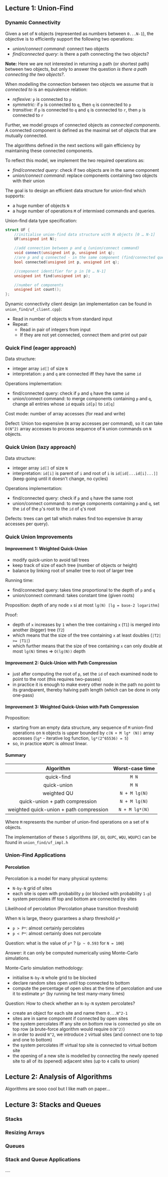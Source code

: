 ## Lecture 1: Union-Find

### Dynamic Connectivity

Given a set of `N` objects (represented as numbers between `0...N-1`), the objective is to efficiently support the following two operations:

* _union/connect command_: connect two objects
* _find/connected query_: is there a path connecting the two objects?

__Note:__ Here we are not interested in returning a path (or shortest path) between two objects,
but only to answer the question _is there a path connecting the two objects?_.

When modelling the connection between two objects we assume that _is connected to_ is an equivalence relation:

* _reflexive:_ `p` is connected to `p`
* _symmetric:_ if `p` is connected to `q`, then `q` is connected to `p`
* _transitive:_ if `p` is connected to `q` and `q` is connected to `r`, then `p` is connected to `r`

Further, we model groups of connected objects as _connected components_.
A connected component is defined as the maximal set of objects that are mutually connected.

The algorithms defined in the next sections will gain efficiency by maintaining these connected components.

To reflect this model, we implement the two required operations as:

* _find/connected query_: check if two objects are in the same component
* _union/connect command_: replace components containing two objects with their union

The goal is to design an efficient data structure for union-find which supports:

* a huge number of objects `N`
* a huge number of operations `M` of intermixed commands and queries.

Union-find data type specification:

```C++
struct UF {
    //initialise union-find data structure with N objects [0 … N-1]
    UF(unsigned int N);

    //add connection between p and q (union/connect command)
    void connect(unsigned int p, unsigned int q);
    //are p and q connected - in the same component (find/connected query)
    bool connected(unsigned int p, unsigned int q);

    //component identifier for p in [0 … N-1]
    unsigned int find(unsigned int p);

    //number of components
    unsigned int count();
};
```

Dynamic connectivity client design (an implementation can be found in `union_find/uf_client.cpp`):

* Read in number of objects `N` from standard input
* Repeat:
    * Read in pair of integers from input
    * If they are not yet connected, connect them and print out pair

### Quick Find (eager approach)

Data structure:

* integer array `id[]` of size `N`
* interpretation: `p` and `q` are connected iff they have the same `id`

Operations implementation:

* find/connected query: check if `p` and `q` have the same `id`
* union/connect command: to merge components containing `p` and `q`, change all entries whose `id` equals `id[p]` to `id[q]`

Cost mode: number of array accesses (for read and write)

Defect: Union too expensive (`N` array accesses per command), so it can take `O(N^2)` array accesses to process sequence of `N` union commands on `N` objects.

### Quick Union (lazy approach)

Data structure:

* integer array `id[]` of size `N`
* interpretation: `id[i]` is parent of `i` and root of `i` is `id[id[...id[i]...]]` (keep going until it doesn't change, no cycles)

Operations implementation:

* find/connected query: check if `p` and `q` have the same root
* union/connect command: to merge components containing `p` and `q`, set the `id` of the `p`'s root to the `id` of `q`'s root

Defects: trees can get tall which makes find too expensive (`N` array accesses per query).

### Quick Union Improvements

#### Improvement 1: Weighted Quick-Union

* modify quick-union to avoid tall trees
* keep track of size of each tree (number of objects or height)
* balance by linking root of smaller tree to root of larger tree

Running time:

* find/connected query: takes time proportional to the depth of `p` and `q`
* union/connect command: takes constant time (given roots)

Proposition: depth of any node `x` si at most `lg(N) [lg = base-2 logarithm]`

Proof: 

* depth of `x` increases by `1` when the tree containing `x` (`T1`) is merged into another (bigger) tree (`T2`)
* which means that the size of the tree containing `x` at least doubles (`|T2| >= |T1|`)
* which further means that the size of tree containing `x` can only double at most `lg(N)` times => `O(lg(N))` depth

#### Improvement 2: Quick-Union with Path Compression

* just after computing the root of `p`, set the `id` of each examined node to point to the root (this requires two-passes)
* in practice it is enough to make every other node in the path no point to its grandparent, thereby halving path length (which can be done in only one-pass)

#### Improvement 3: Weighted Quick-Union with Path Compression

Proposition:

* starting from an empty data structure, any sequence of `M` union-find operations on `N` objects is upper bounded by `c(N + M lg* (N))` array accesses (`lg*` - iterative log function, `lg*(2^65536) = 5`)
* so, in practice `WQUPC` is _almost_ linear.

#### Summary

Algorithm | Worst-case time
|:----------:|:-----------:|
| quick-find | `M N` |
| quick-union | `M N` |
| weighted QU | `N + M lg(N)` |
| quick-union + path compression | `N + M lg(N)` |
| weighted quick-union + path compression | `N + M lg*(N)` |
Where `M` represents the number of union-find operations on a set of `N` objects.

The implementation of these `5` algorithms (`QF`, `QU`, `QUPC`, `WQU`, `WQUPC`) can be found in `union_find/uf_impl.h`

### Union-Find Applications

#### Percolation

Percolation is a model for many physical systems:

* `N-by-N` grid of sites
* each site is open with probability `p` (or blocked with probability `1-p`)
* system percolates iff top and bottom are connected by sites

Likelihood of percolation (Percolation phase transition threshold)

When `N` is large, theory guarantees a sharp threshold `p*`

* `p > P*`: almost certainly percolates
* `p < P*`: almost certainly does not percolate

Question: what is the value of `p*` ? (`p ~ 0.593` for `N = 100`)

Answer: it can only be computed numerically using Monte-Carlo simulations.

Monte-Carlo simulation methodology:

* initialise `N-by-N` whole grid to be blocked
* declare random sites open until top connected to bottom
* compute the percentage of open sites at the time of percolation and use it to estimate `p*` (by running he test many-many times)

Question: How to check whether an `N-by-N` system percolates?

* create an object for each site and name them `0...N^2-1`
* sites are in same component if connected by open sites
* the system percolates iff any site on bottom row is connected yo site on top row (a brute-force algorithm would require `O(N^2)`)
* in order to avoid `N^2`, we introduce `2` virtual sites (and connect one to top and one to bottom)
* the system percolates iff virtual top site is connected to virtual bottom site
* the opening of a new site is modelled by connecting the newly opened site to all of its (opened) adjacent sites (up to `4` calls to union)

## Lecture 2: Analysis of Algorithms

Algorithms are sooo cool but I like math on paper...

## Lecture 3: Stacks and Queues

### Stacks

### Resizing Arrays

### Queues

### Stack and Queue Applications

....
